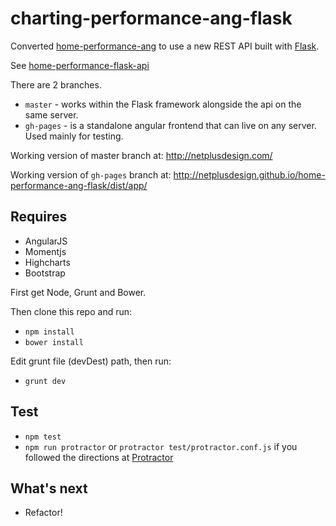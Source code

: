# charting-performance-ang-flask

Converted [home-performance-ang](https://github.com/netplusdesign/home-performance-ang) to use a new REST API built with [Flask](http://flask.pocoo.org).

See [home-performance-flask-api](https://github.com/netplusdesign/home-performance-flask-api)

There are 2 branches.

* `master` - works within the Flask framework alongside the api on the same server.
* `gh-pages` - is a standalone angular frontend that can live on any server. Used mainly for testing.

Working version of master branch at: http://netplusdesign.com/

Working version of `gh-pages` branch at: http://netplusdesign.github.io/home-performance-ang-flask/dist/app/

## Requires

* AngularJS
* Momentjs
* Highcharts
* Bootstrap

First get Node, Grunt and Bower.

Then clone this repo and run:

* `npm install`
* `bower install`

Edit grunt file (devDest) path, then run:

* `grunt dev`

## Test

* `npm test`
* `npm run protractor` or `protractor test/protractor.conf.js` if you followed the directions at [Protractor](https://angular.github.io/protractor/#/)

## What's next

* Refactor!
